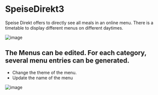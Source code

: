 # SpeiseDirekt3

Speise Direkt offers to directly see all meals in an online menu. There is a timetable to display different menus on different daytimes.

![image](https://github.com/user-attachments/assets/2772846d-35e4-4f6d-b42e-177c1e44ebdd)

## The Menus can be edited. For each category, several menu entries can be generated.
- Change the theme of the menu.
- Update the name of the menu

![image](https://github.com/user-attachments/assets/81d044ad-02ab-4aff-89c4-4e07026ad9a8)
